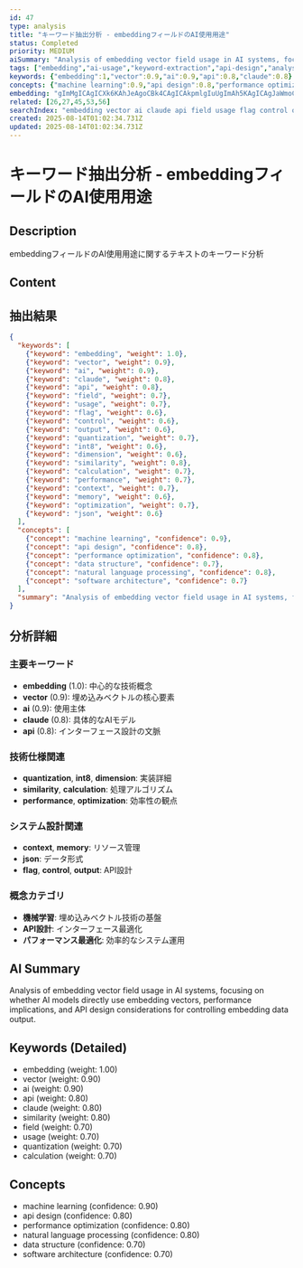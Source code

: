 ```yaml
---
id: 47
type: analysis
title: "キーワード抽出分析 - embeddingフィールドのAI使用用途"
status: Completed
priority: MEDIUM
aiSummary: "Analysis of embedding vector field usage in AI systems, focusing on whether AI models directly use embedding vectors, performance implications, and API design considerations for controlling embedding data output."
tags: ["embedding","ai-usage","keyword-extraction","api-design","analysis"]
keywords: {"embedding":1,"vector":0.9,"ai":0.9,"api":0.8,"claude":0.8}
concepts: {"machine learning":0.9,"api design":0.8,"performance optimization":0.8,"natural language processing":0.8,"data structure":0.7}
embedding: "gImMgICAgICXk6KAhJeAgoCBk4CAgICAkpmlgIuUgImAh5KAgICAgJaWmoCPj4COgICJgICAgICPmYiAjJ6AjYCBgYCAgICAhJCAgISVgIaAiYGAgICAgICEiYCAjoCAgJCAgICAgICGgJuAgpKAgYCQg4CAgICAkYedgICXgIA="
related: [26,27,45,53,56]
searchIndex: "embedding vector ai claude api field usage flag control output quantization int8 dimension similarity calculation"
created: 2025-08-14T01:02:34.731Z
updated: 2025-08-14T01:02:34.731Z
---
```


# キーワード抽出分析 - embeddingフィールドのAI使用用途

## Description

embeddingフィールドのAI使用用途に関するテキストのキーワード分析

## Content

## 抽出結果

```json
{
  "keywords": [
    {"keyword": "embedding", "weight": 1.0},
    {"keyword": "vector", "weight": 0.9},
    {"keyword": "ai", "weight": 0.9},
    {"keyword": "claude", "weight": 0.8},
    {"keyword": "api", "weight": 0.8},
    {"keyword": "field", "weight": 0.7},
    {"keyword": "usage", "weight": 0.7},
    {"keyword": "flag", "weight": 0.6},
    {"keyword": "control", "weight": 0.6},
    {"keyword": "output", "weight": 0.6},
    {"keyword": "quantization", "weight": 0.7},
    {"keyword": "int8", "weight": 0.6},
    {"keyword": "dimension", "weight": 0.6},
    {"keyword": "similarity", "weight": 0.8},
    {"keyword": "calculation", "weight": 0.7},
    {"keyword": "performance", "weight": 0.7},
    {"keyword": "context", "weight": 0.7},
    {"keyword": "memory", "weight": 0.6},
    {"keyword": "optimization", "weight": 0.7},
    {"keyword": "json", "weight": 0.6}
  ],
  "concepts": [
    {"concept": "machine learning", "confidence": 0.9},
    {"concept": "api design", "confidence": 0.8},
    {"concept": "performance optimization", "confidence": 0.8},
    {"concept": "data structure", "confidence": 0.7},
    {"concept": "natural language processing", "confidence": 0.8},
    {"concept": "software architecture", "confidence": 0.7}
  ],
  "summary": "Analysis of embedding vector field usage in AI systems, focusing on whether AI models directly use embedding vectors, performance implications, and API design considerations for controlling embedding data output."
}
```

## 分析詳細

### 主要キーワード
- **embedding** (1.0): 中心的な技術概念
- **vector** (0.9): 埋め込みベクトルの核心要素
- **ai** (0.9): 使用主体
- **claude** (0.8): 具体的なAIモデル
- **api** (0.8): インターフェース設計の文脈

### 技術仕様関連
- **quantization**, **int8**, **dimension**: 実装詳細
- **similarity**, **calculation**: 処理アルゴリズム
- **performance**, **optimization**: 効率性の観点

### システム設計関連
- **context**, **memory**: リソース管理
- **json**: データ形式
- **flag**, **control**, **output**: API設計

### 概念カテゴリ
- **機械学習**: 埋め込みベクトル技術の基盤
- **API設計**: インターフェース最適化
- **パフォーマンス最適化**: 効率的なシステム運用

## AI Summary

Analysis of embedding vector field usage in AI systems, focusing on whether AI models directly use embedding vectors, performance implications, and API design considerations for controlling embedding data output.

## Keywords (Detailed)

- embedding (weight: 1.00)
- vector (weight: 0.90)
- ai (weight: 0.90)
- api (weight: 0.80)
- claude (weight: 0.80)
- similarity (weight: 0.80)
- field (weight: 0.70)
- usage (weight: 0.70)
- quantization (weight: 0.70)
- calculation (weight: 0.70)

## Concepts

- machine learning (confidence: 0.90)
- api design (confidence: 0.80)
- performance optimization (confidence: 0.80)
- natural language processing (confidence: 0.80)
- data structure (confidence: 0.70)
- software architecture (confidence: 0.70)

